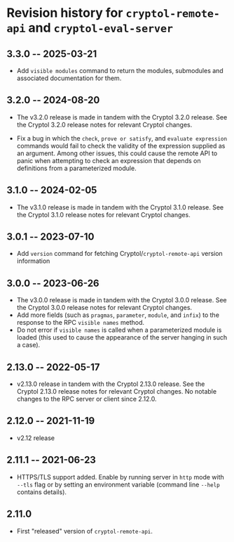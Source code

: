 # Revision history for `cryptol-remote-api` and `cryptol-eval-server`

## 3.3.0 -- 2025-03-21

* Add `visible modules` command to return the modules, submodules and associated
  documentation for them.

## 3.2.0 -- 2024-08-20

* The v3.2.0 release is made in tandem with the Cryptol 3.2.0 release. See the
  Cryptol 3.2.0 release notes for relevant Cryptol changes.

* Fix a bug in which the `check`, `prove or satisfy`, and `evaluate expression`
  commands would fail to check the validity of the expression supplied as an
  argument. Among other issues, this could cause the remote API to panic when
  attempting to check an expression that depends on definitions from a
  parameterized module.

## 3.1.0 -- 2024-02-05

* The v3.1.0 release is made in tandem with the Cryptol 3.1.0 release. See the
  Cryptol 3.1.0 release notes for relevant Cryptol changes.

## 3.0.1 -- 2023-07-10

* Add `version` command for fetching Cryptol/`cryptol-remote-api` version
  information

## 3.0.0 -- 2023-06-26

* The v3.0.0 release is made in tandem with the Cryptol 3.0.0 release. See the
  Cryptol 3.0.0 release notes for relevant Cryptol changes.
* Add more fields (such as `pragmas`, `parameter`, `module`, and `infix`) to
  the response to the RPC `visible names` method.
* Do not error if `visible names` is called when a parameterized module is
  loaded (this used to cause the appearance of the server hanging in such a
  case).

## 2.13.0 -- 2022-05-17

* v2.13.0 release in tandem with the Cryptol 2.13.0 release. See the Cryptol
  2.13.0 release notes for relevant Cryptol changes. No notable changes to the
  RPC server or client since 2.12.0.

## 2.12.0 -- 2021-11-19

* v2.12 release

## 2.11.1 -- 2021-06-23

* HTTPS/TLS support added. Enable by running server in `http` mode with `--tls`
  flag or by setting an environment variable (command line `--help` contains details).


## 2.11.0

* First "released" version of `cryptol-remote-api`.
